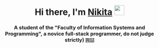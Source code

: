 <h1 align="center">Hi there, I'm <a href="https://vk.com/cho_vilypilsya" target="_blank">Nikita</a> 
<img src="https://github.com/blackcater/blackcater/raw/main/images/Hi.gif" height="32"/></h1>
<h3 align="center">A student of the "Faculty of Information Systems and Programming", a novice full-stack programmer, do not judge strictly) 🇷🇺</h3>
